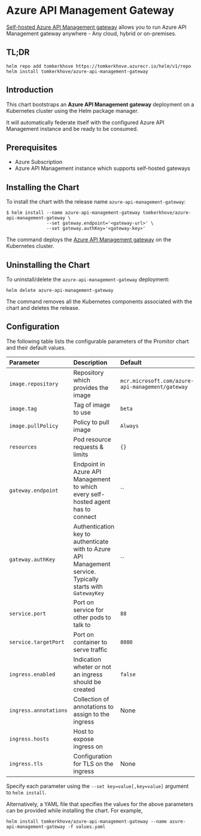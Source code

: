 # Azure API Management Gateway

[Self-hosted Azure API Management gateway](https://docs.microsoft.com/en-us/azure/api-management/self-hosted-gateway-overview) allows you to run Azure API Management gateway anywhere - Any cloud, hybrid or on-premises.

## TL;DR

```console
helm repo add tomkerkhove https://tomkerkhove.azurecr.io/helm/v1/repo
helm install tomkerkhove/azure-api-management-gateway
```

## Introduction

This chart bootstraps an **Azure API Management gateway** deployment on a Kubernetes cluster using the Helm package manager.

It will automatically federate itself with the configured Azure API Management instance and be ready to be consumed.

## Prerequisites

- Azure Subscription
- Azure API Management instance which supports self-hosted gateways

## Installing the Chart

To install the chart with the release name `azure-api-management-gateway`:

```console
$ helm install --name azure-api-management-gateway tomkerkhove/azure-api-management-gateway \
               --set gateway.endpoint='<gateway-url>' \
               --set gateway.authKey='<gateway-key>'
```

The command deploys the [Azure API Management gateway](https://docs.microsoft.com/en-us/azure/api-management/self-hosted-gateway-overview) on the Kubernetes cluster.

## Uninstalling the Chart

To uninstall/delete the `azure-api-management-gateway` deployment:

```console
helm delete azure-api-management-gateway
```

The command removes all the Kubernetes components associated with the chart and
deletes the release.

## Configuration

The following table lists the configurable parameters of the Promitor chart and
their default values.

| Parameter                  | Description              | Default              |
|:---------------------------|:-------------------------|:---------------------|
| `image.repository`  | Repository which provides the image | `mcr.microsoft.com/azure-api-management/gateway` |
| `image.tag`  | Tag of image to use | `beta`            |
| `image.pullPolicy`  | Policy to pull image | `Always`            |
| `resources`  | Pod resource requests & limits |    `{}`    |
| `gateway.endpoint`  | Endpoint in Azure API Management to which every self-hosted agent has to connect | ``            |
| `gateway.authKey`  | Authentication key to authenticate with to Azure API Management service. Typically starts with `GatewayKey ` | ``            |
| `service.port`  | Port on service for other pods to talk to | `88`            |
| `service.targetPort`  | Port on container to serve traffic | `8080`            |
| `ingress.enabled`  | Indication wheter or not an ingress should be created | `false`            |
| `ingress.annotations`  | Collection of annotations to assign to the ingress | None            |
| `ingress.hosts`  | Host to expose ingress on |             |
| `ingress.tls`  | Configuration for TLS on the ingress | None            |

Specify each parameter using the `--set key=value[,key=value]` argument to
`helm install`.

Alternatively, a YAML file that specifies the values for the above parameters can
be provided while installing the chart. For example,

```console
helm install tomkerkhove/azure-api-management-gateway --name azure-api-management-gateway -f values.yaml
```

